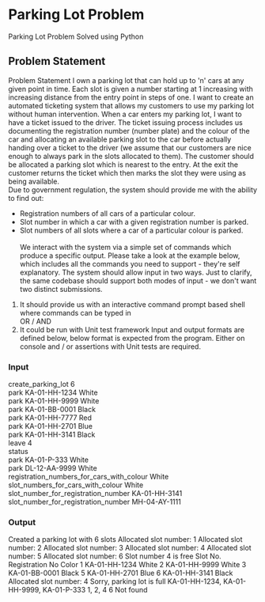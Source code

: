 # Parking Lot Problem
Parking Lot Problem Solved using Python
## Problem Statement
Problem Statement  I own a parking lot that can hold up to 'n' cars at any given point in time. Each slot is given a number starting at 1 increasing with increasing distance from the entry point in steps of one. I want to create an automated ticketing system that allows my customers to use my parking lot without human intervention.  When a car enters my parking lot, I want to have a ticket issued to the driver. 
The ticket issuing process includes us documenting the registration number (number plate) and the colour of the car and allocating an available parking slot to the car before actually handing over a ticket to the driver (we assume that our customers are nice enough to always park in the slots allocated to them). The customer should be allocated a parking slot which is nearest to the entry. At the exit the customer returns the ticket which then marks the slot they were using as being available.  
Due to government regulation, the system should provide me with the ability to find  out: 
- Registration numbers of all cars of a particular colour.
- Slot number in which a car with a given registration number is parked.
- Slot numbers of all slots where a car of a particular colour is parked.<br><br>
We interact with the system via a simple set of commands which produce a specific output. Please take a look at the example below, which includes all the commands you need to support - they're self explanatory. The system should allow input in two ways. Just to clarify, the same codebase should support both modes of input - we don't want two distinct submissions.  
1. It should provide us with an interactive command prompt based shell where commands can be typed in  
OR / AND 
2. It could be run with Unit test framework Input and output formats are defined below, below format is expected from the program. Either on console and / or assertions with Unit tests are required.
### Input 
create_parking_lot 6 <br>
park KA-01-HH-1234 White <br>
park KA-01-HH-9999 White <br>
park KA-01-BB-0001 Black <br>
park KA-01-HH-7777 Red <br>
park KA-01-HH-2701 Blue <br>
park KA-01-HH-3141 Black <br> 
leave 4 <br>
status <br> 
park KA-01-P-333 White <br>
park DL-12-AA-9999 White <br>
registration_numbers_for_cars_with_colour White <br>
slot_numbers_for_cars_with_colour White <br>
slot_number_for_registration_number KA-01-HH-3141 <br>
slot_number_for_registration_number MH-04-AY-1111 <br>
### Output
Created a parking lot with 6 slots Allocated slot number: 1 Allocated slot number: 2 Allocated slot number: 3 Allocated slot number: 4 Allocated slot number: 5 Allocated slot number: 6 Slot number 4 is free Slot No. Registration No   Color 1         KA-01-HH-1234    White 2         KA-01-HH-9999    White 3         KA-01-BB-0001    Black 5         KA-01-HH-2701    Blue 6         KA-01-HH-3141    Black Allocated slot number: 4  Sorry, parking lot is full  KA-01-HH-1234, KA-01-HH-9999, KA-01-P-333  1, 2, 4 6 Not found
